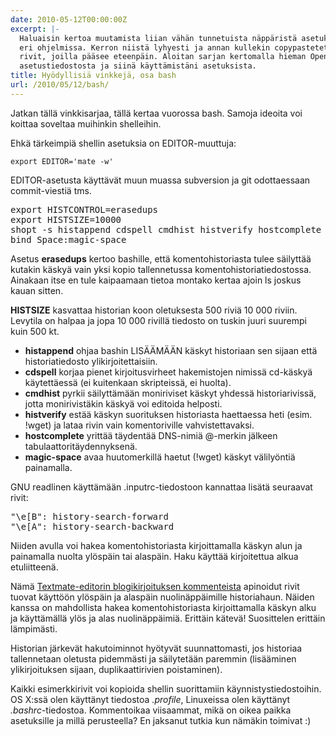 ```yaml
---
date: 2010-05-12T00:00:00Z
excerpt: |-
  Haluaisin kertoa muutamista liian vähän tunnetuista näppäristä asetuksista
  eri ohjelmissa. Kerron niistä lyhyesti ja annan kullekin copypastetettavat
  rivit, joilla pääsee eteenpäin. Aloitan sarjan kertomalla hieman OpenSSH:n
  asetustiedostosta ja siinä käyttämistäni asetuksista.
title: Hyödyllisiä vinkkejä, osa bash
url: /2010/05/12/bash/
---
```


Jatkan tällä vinkkisarjaa, tällä kertaa vuorossa bash. Samoja ideoita voi koittaa soveltaa muihinkin shelleihin.

<!--more-->

Ehkä tärkeimpiä shellin asetuksia on EDITOR-muuttuja:

    export EDITOR='mate -w'

EDITOR-asetusta käyttävät muun muassa subversion ja git odottaessaan commit-viestiä tms.

<pre>
export HISTCONTROL=erasedups
export HISTSIZE=10000
shopt -s histappend cdspell cmdhist histverify hostcomplete
bind Space:magic-space
</pre>

Asetus **erasedups** kertoo bashille, että komentohistoriasta tulee säilyttää kutakin käskyä vain yksi kopio tallennetussa komentohistoriatiedostossa. Ainakaan itse en tule kaipaamaan tietoa montako kertaa ajoin ls joskus kauan sitten.

**HISTSIZE** kasvattaa historian koon oletuksesta 500 riviä 10 000 riviin. Levytila on halpaa ja jopa 10 000 rivillä tiedosto on tuskin juuri suurempi kuin 500 kt.

* **histappend** ohjaa bashin LISÄÄMÄÄN käskyt historiaan sen sijaan että historiatiedosto ylikirjoitettaisiin.
* **cdspell** korjaa pienet kirjoitusvirheet hakemistojen nimissä cd-käskyä käytettäessä (ei kuitenkaan skripteissä, ei huolta).
* **cmdhist** pyrkii säilyttämään moniriviset käskyt yhdessä historiarivissä, jotta monirivistäkin käskyä voi editoida helposti.
* **histverify** estää käskyn suorituksen historiasta haettaessa heti (esim. !wget) ja lataa rivin vain komentoriville vahvistettavaksi.
* **hostcomplete** yrittää täydentää DNS-nimiä @-merkin jälkeen tabulaattoritäydennyksenä.
* **magic-space** avaa huutomerkillä haetut (!wget) käskyt välilyöntiä painamalla.

GNU readlinen käyttämään .inputrc-tiedostoon kannattaa lisätä seuraavat rivit:

<pre>
"\e[B": history-search-forward
"\e[A": history-search-backward
</pre>

Niiden avulla voi hakea komentohistoriasta kirjoittamalla käskyn alun ja
painamalla nuolta ylöspäin tai alaspäin. Haku käyttää kirjoitettua alkua
etuliitteenä.

Nämä [Textmate-editorin blogikirjoituksen kommenteista][tmblog] apinoidut rivit tuovat käyttöön ylöspäin ja alaspäin nuolinäppäimille historiahaun. Näiden kanssa on mahdollista hakea komentohistoriasta kirjoittamalla käskyn alku ja käyttämällä ylös ja alas nuolinäppäimiä. Erittäin kätevä! Suosittelen erittäin lämpimästi.

Historian järkevät hakutoiminnot hyötyvät suunnattomasti, jos historiaa tallennetaan oletusta pidemmästi ja säilytetään paremmin (lisääminen ylikirjoituksen sijaan, duplikaattirivien poistaminen).

Kaikki esimerkkirivit voi kopioida shellin suorittamiin käynnistystiedostoihin. OS X:ssä olen käyttänyt tiedostoa *.profile*, Linuxeissa olen käyttänyt *.bashrc*\-tiedostoa. Kommentoikaa viisaammat, mikä on oikea paikka asetuksille ja millä perusteella? En jaksanut tutkia kun nämäkin toimivat :)


[tmblog]: http://blog.macromates.com/2008/working-with-history-in-bash/ "Allan Odgaard / Macromates - Working With History in Bash"
